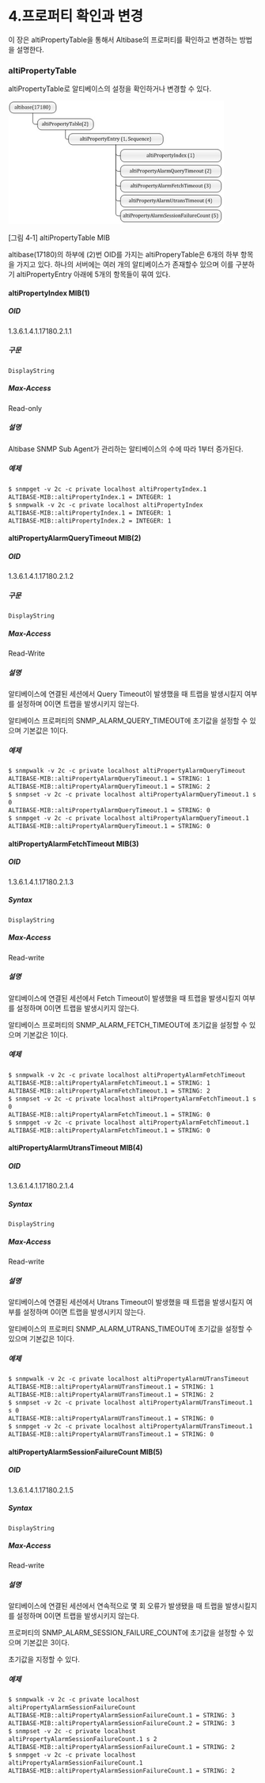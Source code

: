 # 4.프로퍼티 확인과 변경

이 장은 altiPropertyTable을 통해서 Altibase의 프로퍼티를 확인하고 변경하는
방법을 설명한다.

### altiPropertyTable

altiPropertyTable로 알티베이스의 설정을 확인하거나 변경할 수 있다.

![](../media/SNMP/altipropertytable.jpg)

[그림 4‑1] altiPropertyTable MIB

altibase(17180)의 하부에 (2)번 OID를 가지는 altiProperyTable은 6개의 하부 항목을
가지고 있다. 하나의 서버에는 여러 개의 알티베이스가 존재할수 있으며 이를
구분하기 altiPropertyEntry 아래에 5개의 항목들이 묶여 있다.

#### altiPropertyIndex MIB(1)

##### OID

1.3.6.1.4.1.17180.2.1.1

##### 구문

```
DisplayString
```

##### Max-Access

Read-only

##### 설명

Altibase SNMP Sub Agent가 관리하는 알티베이스의 수에 따라 1부터 증가된다.

##### 예제

```
$ snmpget -v 2c -c private localhost altiPropertyIndex.1
ALTIBASE-MIB::altiPropertyIndex.1 = INTEGER: 1
$ snmpwalk -v 2c -c private localhost altiPropertyIndex
ALTIBASE-MIB::altiPropertyIndex.1 = INTEGER: 1
ALTIBASE-MIB::altiPropertyIndex.2 = INTEGER: 1
```

#### altiPropertyAlarmQueryTimeout MIB(2)

##### OID

1.3.6.1.4.1.17180.2.1.2

##### 구문

```
DisplayString
```

##### Max-Access

Read-Write

##### 설명

알티베이스에 연결된 세션에서 Query Timeout이 발생했을 때 트랩을 발생시킬지
여부를 설정하며 0이면 트랩을 발생시키지 않는다.

알티베이스 프로퍼티의 SNMP_ALARM_QUERY_TIMEOUT에 초기값을 설정할 수 있으며
기본값은 1이다.

##### 예제

```
$ snmpwalk -v 2c -c private localhost altiPropertyAlarmQueryTimeout
ALTIBASE-MIB::altiPropertyAlarmQueryTimeout.1 = STRING: 1
ALTIBASE-MIB::altiPropertyAlarmQueryTimeout.1 = STRING: 2
$ snmpset -v 2c -c private localhost altiPropertyAlarmQueryTimeout.1 s 0
ALTIBASE-MIB::altiPropertyAlarmQueryTimeout.1 = STRING: 0
$ snmpget -v 2c -c private localhost altiPropertyAlarmQueryTimeout.1
ALTIBASE-MIB::altiPropertyAlarmQueryTimeout.1 = STRING: 0
```

#### altiPropertyAlarmFetchTimeout MIB(3)

##### OID

1.3.6.1.4.1.17180.2.1.3

##### Syntax

```
DisplayString
```

##### Max-Access

Read-write

##### 설명

알티베이스에 연결된 세션에서 Fetch Timeout이 발생했을 때 트랩을 발생시킬지
여부를 설정하며 0이면 트랩을 발생시키지 않는다.

알티베이스 프로퍼티의 SNMP_ALARM_FETCH_TIMEOUT에 초기값을 설정할 수 있으며
기본값은 1이다.

##### 예제

```
$ snmpwalk -v 2c -c private localhost altiPropertyAlarmFetchTimeout
ALTIBASE-MIB::altiPropertyAlarmFetchTimeout.1 = STRING: 1
ALTIBASE-MIB::altiPropertyAlarmFetchTimeout.1 = STRING: 2
$ snmpset -v 2c -c private localhost altiPropertyAlarmFetchTimeout.1 s 0
ALTIBASE-MIB::altiPropertyAlarmFetchTimeout.1 = STRING: 0
$ snmpget -v 2c -c private localhost altiPropertyAlarmFetchTimeout.1
ALTIBASE-MIB::altiPropertyAlarmFetchTimeout.1 = STRING: 0
```

#### altiPropertyAlarmUtransTimeout MIB(4)

##### OID

1.3.6.1.4.1.17180.2.1.4

##### Syntax

```
DisplayString
```

##### Max-Access

Read-write

##### 설명

알티베이스에 연결된 세션에서 Utrans Timeout이 발생했을 때 트랩을 발생시킬지
여부를 설정하며 0이면 트랩을 발생시키지 않는다.

알티베이스의 프로퍼티 SNMP_ALARM_UTRANS_TIMEOUT에 초기값을 설정할 수 있으며
기본값은 1이다.

##### 예제

```
$ snmpwalk -v 2c -c private localhost altiPropertyAlarmUTransTimeout
ALTIBASE-MIB::altiPropertyAlarmUTransTimeout.1 = STRING: 1
ALTIBASE-MIB::altiPropertyAlarmUTransTimeout.1 = STRING: 2
$ snmpset -v 2c -c private localhost altiPropertyAlarmUTransTimeout.1 s 0
ALTIBASE-MIB::altiPropertyAlarmUTransTimeout.1 = STRING: 0
$ snmpget -v 2c -c private localhost altiPropertyAlarmUTransTimeout.1
ALTIBASE-MIB::altiPropertyAlarmUTransTimeout.1 = STRING: 0
```

#### altiPropertyAlarmSessionFailureCount MIB(5)

##### OID

1.3.6.1.4.1.17180.2.1.5

##### Syntax

```
DisplayString
```

##### Max-Access

Read-write

##### 설명

알티베이스에 연결된 세션에서 연속적으로 몇 회 오류가 발생됐을 때 트랩을
발생시킬지를 설정하며 0이면 트랩을 발생시키지 않는다.

프로퍼티의 SNMP_ALARM_SESSION_FAILURE_COUNT에 초기값을 설정할 수 있으며 기본값은
3이다.

초기값을 지정할 수 있다.

##### 예제

```
$ snmpwalk -v 2c -c private localhost altiPropertyAlarmSessionFailureCount
ALTIBASE-MIB::altiPropertyAlarmSessionFailureCount.1 = STRING: 3
ALTIBASE-MIB::altiPropertyAlarmSessionFailureCount.2 = STRING: 3
$ snmpset -v 2c -c private localhost altiPropertyAlarmSessionFailureCount.1 s 2
ALTIBASE-MIB::altiPropertyAlarmSessionFailureCount.1 = STRING: 2
$ snmpget -v 2c -c private localhost altiPropertyAlarmSessionFailureCount.1
ALTIBASE-MIB::altiPropertyAlarmSessionFailureCount.1 = STRING: 2
```

